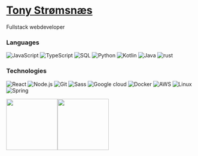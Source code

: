 # [Tony Strømsnæs](https://tonystr.net/)
Fullstack webdeveloper

### Languages

![JavaScript](https://img.shields.io/badge/-JavaScript-000?&logo=JavaScript)
![TypeScript](https://img.shields.io/badge/-TypeScript-000?&logo=TypeScript)
![SQL](https://img.shields.io/badge/-SQL-000?&logo=MySQL)
![Python](https://img.shields.io/badge/-Python-000?&logo=Python)
![Kotlin](https://img.shields.io/badge/-Kotlin-000?&logo=Kotlin&logoColor=7F52FF)
![Java](https://img.shields.io/badge/-Java-000?&logo=Java&logoColor=007396)
![rust](https://img.shields.io/badge/-Rust-000?&logo=Rust&logoColor=f46623)

### Technologies

![React](https://img.shields.io/badge/-React-000?&logo=React)
![Node.js](https://img.shields.io/badge/-Node.js-000?&logo=node.js)
![Git](https://img.shields.io/badge/-git-000?&logo=git)
![Sass](https://img.shields.io/badge/-sass-000?&logo=sass)
![Google cloud](https://img.shields.io/badge/-googlecloud-000?&logo=googlecloud&logoColor=4285F4)
![Docker](https://img.shields.io/badge/-Docker-000?&logo=Docker)
![AWS](https://img.shields.io/badge/-AWS-000?&logo=Amazon-AWS&logoColor=F90)
![Linux](https://img.shields.io/badge/-Linux-000?&logo=Linux)
![Spring](https://img.shields.io/badge/-Spring-000?&logo=Spring)

<a href="https://tonystr.net"><img height="137px" src="https://github-readme-stats.vercel.app/api?username=tonystr&hide_title=true&hide_border=true&show_icons=true&include_all_commits=true&count_private=true&line_height=21&text_color=fff&icon_color=ebdb13&bg_color=010101,103cad,161b22,161b22,a8004f&theme=radical" /><!-- wi*quL3fcV --><img height="137px" src="https://github-readme-stats.vercel.app/api/top-langs/?username=tonystr&hide=html&hide_title=true&hide_border=true&layout=compact&langs_count=6&text_color=fff&icon_color=fff&bg_color=010101,a8004f,161b22,161b22,2aa769&theme=radical" /></a>
